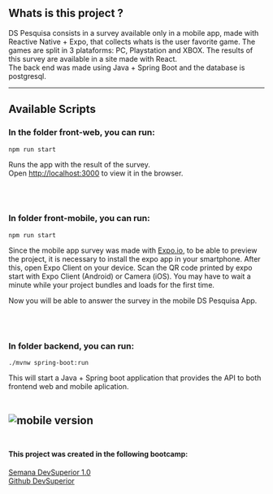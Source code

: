 ## Whats is this project ?
DS Pesquisa consists in a survey available only in a mobile app, made with Reactive Native + Expo, that collects whats is the user favorite game. 
The games are split in 3 plataforms: PC, Playstation and XBOX. The results of this survey are available in a site made with React. <br/>
The back end was made using Java + Spring Boot and the database is postgresql.

---

## Available Scripts

### In the folder front-web, you can run:

`npm run start`

Runs the app with the result of the survey.<br />
Open [http://localhost:3000](http://localhost:3000) to view it in the browser.

<br /><br />

### In folder front-mobile, you can run:

`npm run start`

Since the mobile app survey was made with [Expo.io](https://expo.io/), to be able to preview the project, it is necessary to install the expo app in your smartphone. After this, open Expo Client on your device. Scan the QR code printed by expo start with Expo Client (Android) or Camera (iOS). You may have to wait a minute while your project bundles and loads for the first time.

Now you will be able to answer the survey in the mobile DS Pesquisa App.

<br /><br />

### In folder backend, you can run:

`./mvnw spring-boot:run`

This will start a Java + Spring boot application that provides the API to both frontend web and mobile aplication.
<br /><br />     

![mobile version](https://i.imgur.com/k0whuBC.png)
<br /><br />
---

#### This project was created in the following bootcamp:
[Semana DevSuperior 1.0](https://devsuperior.com.br/sds1c)<br />
[Github DevSuperior](https://github.com/devsuperior/sds1)

